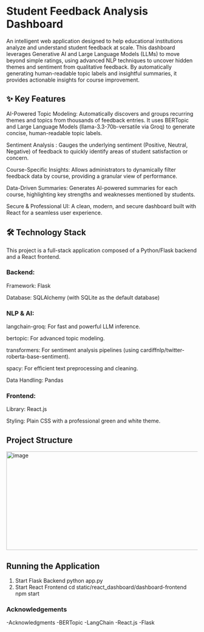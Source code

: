 # Student Feedback Analysis Dashboard
An intelligent web application designed to help educational institutions analyze and understand student feedback at scale. This dashboard leverages Generative AI and Large Language Models (LLMs) to move beyond simple ratings, using advanced NLP techniques to uncover hidden themes and sentiment from qualitative feedback. By automatically generating human-readable topic labels and insightful summaries, it provides actionable insights for course improvement.

## ✨ Key Features
AI-Powered Topic Modeling: Automatically discovers and groups recurring themes and topics from thousands of feedback entries. It uses BERTopic and Large Language Models (llama-3.3-70b-versatile via Groq) to generate concise, human-readable topic labels.

Sentiment Analysis  : Gauges the underlying sentiment (Positive, Neutral, Negative) of feedback to quickly identify areas of student satisfaction or concern.

Course-Specific Insights: Allows administrators to dynamically filter feedback data by course, providing a granular view of performance.

Data-Driven Summaries: Generates AI-powered summaries for each course, highlighting key strengths and weaknesses mentioned by students.

Secure & Professional UI: A clean, modern, and secure dashboard built with React for a seamless user experience.

## 🛠️ Technology Stack
This project is a full-stack application composed of a Python/Flask backend and a React frontend.

### Backend:

Framework: Flask

Database: SQLAlchemy (with SQLite as the default database)

### NLP & AI:

langchain-groq: For fast and powerful LLM inference.

bertopic: For advanced topic modeling.

transformers: For sentiment analysis pipelines (using cardiffnlp/twitter-roberta-base-sentiment).

spacy: For efficient text preprocessing and cleaning.

Data Handling: Pandas

### Frontend:

Library: React.js

Styling: Plain CSS with a professional green and white theme.

## Project Structure
<img width="665" height="259" alt="image" src="https://github.com/user-attachments/assets/bcfdf2d1-c7ef-4e3a-91c6-b38d2e6f8d94" />

## Running the Application
1. Start Flask Backend
   python app.py
2. Start React Frontend
   cd static/react_dashboard/dashboard-frontend
   npm start

### Acknowledgements
-Acknowledgments
-BERTopic
-LangChain
-React.js
-Flask

